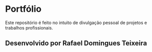 # Portfólio

Este repositório é feito no intuito de divulgação pessoal de projetos e trabalhos profissionais.

## Desenvolvido por Rafael Domingues Teixeira